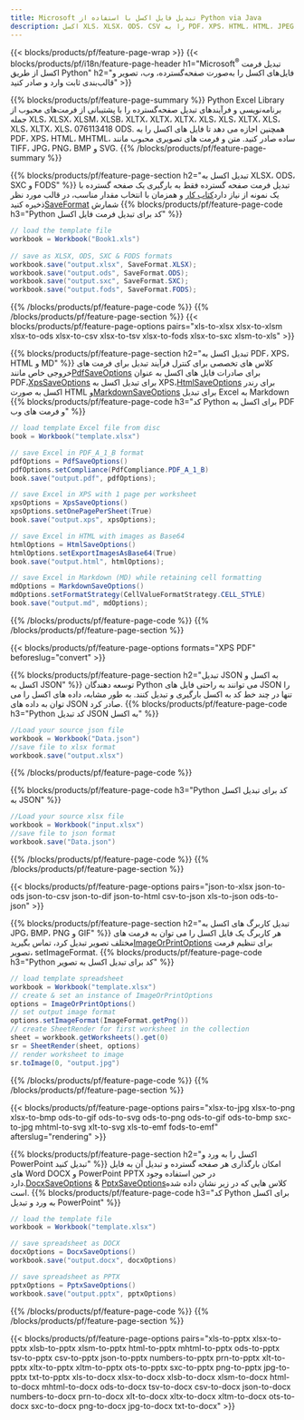 ```yaml
---
title: Microsoft تبدیل فایل اکسل با استفاده از Python via Java
description: اکسل XLS، XLSX، ODS، CSV را به PDF، XPS، HTML، HTML، JPEG، JPEG، JPEG، JPEG، JPEG، JPEG، JPEG، JPEG، JPEG، JPEG، JPEG، JPEG، JPEG، JPEG، PDF، PDF. کد 81
---
```

{{< blocks/products/pf/feature-page-wrap >}}
{{< blocks/products/pf/i18n/feature-page-header h1="Microsoft<sup>&reg;</sup> تبدیل فرمت اکسل از طریق Python" h2="فایل‌های اکسل را به‌صورت صفحه‌گسترده، وب، تصویر و قالب‌بندی ثابت وارد و صادر کنید" >}}

{{% blocks/products/pf/feature-page-summary %}}
Python Excel Library برنامه‌نویسی و فرآیندهای تبدیل صفحه‌گسترده را با پشتیبانی از فرمت‌های محبوب از جمله XLS، XLSX، XLSM، XLSB، XLTX، XLTX، XLTX، XLS، XLS، XLTX، XLS، XLS، XLTX، XLS، 076113418 ODS. همچنین اجازه می دهد تا فایل های اکسل را به PDF، XPS، HTML، MHTML، ساده صادر کنید. متن و فرمت های تصویری محبوب مانند TIFF، JPG، PNG، BMP و SVG.
{{% /blocks/products/pf/feature-page-summary %}}

{{% blocks/products/pf/feature-page-section h2="تبدیل اکسل به XLSX، ODS، SXC و FODS" %}}
 تبدیل فرمت صفحه گسترده فقط به بارگیری یک صفحه گسترده با یک نمونه از نیاز دارد[کتاب کار](https://reference.aspose.com/cells/python/asposecells.api/Workbook) و همزمان با انتخاب مقدار مناسب، در قالب مورد نظر ذخیره کنید[SaveFormat](https://reference.aspose.com/cells/python/asposecells.api/saveformat) شمارش
{{% blocks/products/pf/feature-page-code h3="Python کد برای تبدیل فرمت فایل اکسل" %}}

```cs
// load the template file
workbook = Workbook("Book1.xls")
  
// save as XLSX, ODS, SXC & FODS formats
workbook.save("output.xlsx", SaveFormat.XLSX);
workbook.save("output.ods", SaveFormat.ODS);
workbook.save("output.sxc", SaveFormat.SXC);
workbook.save("output.fods", SaveFormat.FODS);
```
{{% /blocks/products/pf/feature-page-code %}}
{{% /blocks/products/pf/feature-page-section %}}
{{< blocks/products/pf/feature-page-options pairs="xls-to-xlsx xlsx-to-xlsm xlsx-to-ods xlsx-to-csv xlsx-to-tsv xlsx-to-fods xlsx-to-sxc xlsm-to-xls" >}}


{{% blocks/products/pf/feature-page-section h2="تبدیل اکسل به PDF، XPS، HTML و MD" %}}
 کلاس های تخصصی برای کنترل فرآیند تبدیل برای فرمت های خروجی خاص مانند[PdfSaveOptions](https://reference.aspose.com/cells/python/asposecells.api/PdfSaveOptions) برای صادرات فایل های اکسل به عنوان PDF،[XpsSaveOptions](https://reference.aspose.com/cells/python/asposecells.api/XpsSaveOptions) برای تبدیل اکسل به XPS،[HtmlSaveOptions](https://reference.aspose.com/cells/python/asposecells.api/HtmlSaveOptions) برای رندر اکسل به صورت HTML و[MarkdownSaveOptions](https://reference.aspose.com/cells/python/asposecells.api/MarkdownSaveOptions) برای تبدیل Excel به Markdown
{{% blocks/products/pf/feature-page-code h3="کد Python برای اکسل به PDF و فرمت های وب" %}}

```cs
// load template Excel file from disc
book = Workbook("template.xlsx")

// save Excel in PDF_A_1_B format
pdfOptions = PdfSaveOptions()
pdfOptions.setCompliance(PdfCompliance.PDF_A_1_B)
book.save("output.pdf", pdfOptions);

// save Excel in XPS with 1 page per worksheet
xpsOptions = XpsSaveOptions()
xpsOptions.setOnePagePerSheet(True)
book.save("output.xps", xpsOptions);

// save Excel in HTML with images as Base64
htmlOptions = HtmlSaveOptions()
htmlOptions.setExportImagesAsBase64(True)
book.save("output.html", htmlOptions);

// save Excel in Markdown (MD) while retaining cell formatting
mdOptions = MarkdownSaveOptions()
mdOptions.setFormatStrategy(CellValueFormatStrategy.CELL_STYLE)
book.save("output.md", mdOptions);
```
{{% /blocks/products/pf/feature-page-code %}}
{{% /blocks/products/pf/feature-page-section %}}

{{< blocks/products/pf/feature-page-options formats="XPS PDF" beforeslug="convert" >}}

{{% blocks/products/pf/feature-page-section h2="تبدیل JSON به اکسل و اکسل به JSON" %}}
توسعه دهندگان Python می توانند به راحتی فایل های JSON را تنها در چند خط کد به اکسل بارگیری و تبدیل کنند. به طور مشابه، داده های اکسل را می توان به داده های JSON صادر کرد.
{{% blocks/products/pf/feature-page-code h3="Python کد تبدیل JSON به اکسل" %}}
```cs
//Load your source json file
workbook = Workbook("Data.json")
//save file to xlsx format
workbook.save("output.xlsx")
```
{{% /blocks/products/pf/feature-page-code %}}

{{% blocks/products/pf/feature-page-code h3="Python کد برای تبدیل اکسل به JSON" %}}
```cs
//Load your source xlsx file
workbook = Workbook("input.xlsx")
//save file to json format
workbook.save("Data.json")
```
{{% /blocks/products/pf/feature-page-code %}}
{{% /blocks/products/pf/feature-page-section %}}

{{< blocks/products/pf/feature-page-options pairs="json-to-xlsx json-to-ods json-to-csv json-to-dif json-to-html csv-to-json xls-to-json ods-to-json" >}}

{{% blocks/products/pf/feature-page-section h2="تبدیل کاربرگ های اکسل به JPG، BMP، PNG و GIF" %}}
 هر کاربرگ یک فایل اکسل را می توان به فرمت های مختلف تصویر تبدیل کرد، تماس بگیرید[ImageOrPrintOptions](https://reference.aspose.com/cells/python/asposecells.api/ImageOrPrintOptions) برای تنظیم فرمت تصویر، setImageFormat.
{{% blocks/products/pf/feature-page-code h3="Python کد برای تبدیل اکسل به تصویر" %}}
```cs
// load template spreadsheet
workbook = Workbook("template.xlsx")
// create & set an instance of ImageOrPrintOptions
options = ImageOrPrintOptions()
// set output image format
options.setImageFormat(ImageFormat.getPng())
// create SheetRender for first worksheet in the collection
sheet = workbook.getWorksheets().get(0)
sr = SheetRender(sheet, options)
// render worksheet to image
sr.toImage(0, "output.jpg")
```
{{% /blocks/products/pf/feature-page-code %}}
{{% /blocks/products/pf/feature-page-section %}}

{{< blocks/products/pf/feature-page-options pairs="xlsx-to-jpg xlsx-to-png xlsx-to-bmp ods-to-gif ods-to-svg ods-to-png ods-to-gif ods-to-bmp sxc-to-jpg mhtml-to-svg xlt-to-svg xls-to-emf fods-to-emf" afterslug="rendering" >}}

{{% blocks/products/pf/feature-page-section h2="اکسل را به ورد و PowerPoint تبدیل کنید" %}}
 امکان بارگذاری هر صفحه گسترده و تبدیل آن به فایل های Word DOCX و PowerPoint PPTX در حین استفاده وجود دارد.[DocxSaveOptions](https://reference.aspose.com/cells/python/asposecells.api/DocxSaveOptions) & [PptxSaveOptions](https://reference.aspose.com/cells/python/asposecells.api/PptxSaveOptions)کلاس هایی که در زیر نشان داده شده است.
{{% blocks/products/pf/feature-page-code h3="کد Python برای اکسل به ورد و تبدیل PowerPoint" %}}
```cs
// load the template file
workbook = Workbook("template.xlsx")

// save spreadsheet as DOCX
docxOptions = DocxSaveOptions()
workbook.save("output.docx", docxOptions)

// save spreadsheet as PPTX
pptxOptions = PptxSaveOptions()
workbook.save("output.pptx", pptxOptions)
```
{{% /blocks/products/pf/feature-page-code %}}
{{% /blocks/products/pf/feature-page-section %}}

{{< blocks/products/pf/feature-page-options pairs="xls-to-pptx xlsx-to-pptx xlsb-to-pptx xlsm-to-pptx html-to-pptx mhtml-to-pptx ods-to-pptx tsv-to-pptx csv-to-pptx json-to-pptx numbers-to-pptx prn-to-pptx xlt-to-pptx xltx-to-pptx xltm-to-pptx ots-to-pptx sxc-to-pptx png-to-pptx jpg-to-pptx txt-to-pptx xls-to-docx xlsx-to-docx xlsb-to-docx xlsm-to-docx html-to-docx mhtml-to-docx ods-to-docx tsv-to-docx csv-to-docx json-to-docx numbers-to-docx prn-to-docx xlt-to-docx xltx-to-docx xltm-to-docx ots-to-docx sxc-to-docx png-to-docx jpg-to-docx txt-to-docx" >}}
